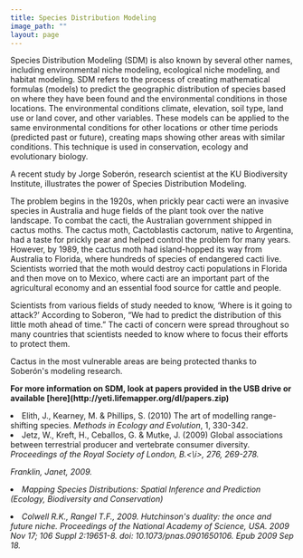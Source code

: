 ```yaml
---
title: Species Distribution Modeling
image_path: ""
layout: page
---
```


<p>
Species Distribution Modeling (SDM) is also known by several other names, 
including environmental niche modeling, ecological niche modeling, and habitat 
modeling.  SDM refers to the process of creating mathematical formulas (models) 
to predict the geographic distribution of species based on where they have been 
found and the environmental conditions in those locations. The environmental 
conditions climate, elevation, soil type, land use or land cover, and other 
variables.  These models can be applied to the same environmental conditions 
for other locations or other time periods (predicted past or future), creating 
maps showing other areas with similar conditions. This technique is used in 
conservation, ecology and evolutionary biology.
</p>

<p>
A recent study by Jorge Soberón, research scientist at the KU Biodiversity 
Institute, illustrates the power of Species Distribution Modeling.

The problem begins in the 1920s, when prickly pear cacti were an invasive 
species in Australia and huge fields of the plant took over the native 
landscape. To combat the cacti, the Australian government shipped in cactus 
moths.  The cactus moth, Cactoblastis cactorum, native to Argentina, had a taste 
for prickly pear and helped control the problem for many years. However, by 
1989, the cactus moth had island-hopped its way from Australia to Florida, where 
hundreds of species of endangered cacti live. Scientists worried that the moth 
would destroy cacti populations in Florida and then move on to Mexico, where 
cacti are an important part of the agricultural economy and an essential food 
source for cattle and people.

Scientists from various fields of study needed to know, ‘Where is it going to 
attack?’ According to Soberon, “We had to predict the distribution of this 
little moth ahead of time.” The cacti of concern were spread throughout so many 
countries that scientists needed to know where to focus their efforts to protect 
them.

Cactus in the most vulnerable areas are being protected thanks to Soberón's 
modeling research.
</p>

<p>
<b>For more information on SDM, look at papers provided in the USB drive 
or available [here](http://yeti.lifemapper.org/dl/papers.zip)</b>

<li>Elith, J., Kearney, M. & Phillips, S. (2010) 
The art of modelling range-shifting species. 
<i>Methods in Ecology and Evolution</i>, 1, 330-342.</li>

<li>Jetz, W., Kreft, H., Ceballos, G. & Mutke, J. (2009) Global associations between 
terrestrial producer and vertebrate consumer diversity. 
<i>Proceedings of the Royal Society of London, B.<\i>, 276, 269-278.</li>

Franklin, Janet, 2009.  <li>Mapping Species Distributions: Spatial Inference and Prediction 
(Ecology, Biodiversity and Conservation) </li>

<li>Colwell R.K., Rangel T.F., 2009. Hutchinson's duality: the once and future niche.
<i>Proceedings of the National Academy of Science, USA</i>. 2009 Nov 17; 
106 Suppl 2:19651-8. doi: 10.1073/pnas.0901650106. Epub 2009 Sep 18.</li>

